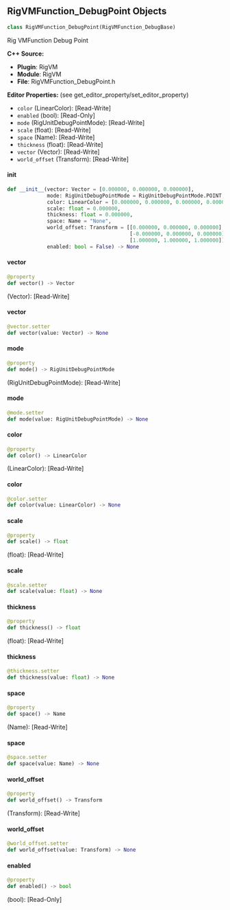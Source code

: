 ## RigVMFunction_DebugPoint Objects

```python
class RigVMFunction_DebugPoint(RigVMFunction_DebugBase)
```

Rig VMFunction Debug Point

**C++ Source:**

- **Plugin**: RigVM
- **Module**: RigVM
- **File**: RigVMFunction_DebugPoint.h

**Editor Properties:** (see get_editor_property/set_editor_property)

- ``color`` (LinearColor):  [Read-Write]
- ``enabled`` (bool):  [Read-Only]
- ``mode`` (RigUnitDebugPointMode):  [Read-Write]
- ``scale`` (float):  [Read-Write]
- ``space`` (Name):  [Read-Write]
- ``thickness`` (float):  [Read-Write]
- ``vector`` (Vector):  [Read-Write]
- ``world_offset`` (Transform):  [Read-Write]

<a id="unreal.RigVMFunction_DebugPoint.__init__"></a>

#### __init__

```python
def __init__(vector: Vector = [0.000000, 0.000000, 0.000000],
             mode: RigUnitDebugPointMode = RigUnitDebugPointMode.POINT,
             color: LinearColor = [0.000000, 0.000000, 0.000000, 0.000000],
             scale: float = 0.000000,
             thickness: float = 0.000000,
             space: Name = "None",
             world_offset: Transform = [[0.000000, 0.000000, 0.000000],
                                        [-0.000000, 0.000000, 0.000000],
                                        [1.000000, 1.000000, 1.000000]],
             enabled: bool = False) -> None
```

<a id="unreal.RigVMFunction_DebugPoint.vector"></a>

#### vector

```python
@property
def vector() -> Vector
```

(Vector):  [Read-Write]

<a id="unreal.RigVMFunction_DebugPoint.vector"></a>

#### vector

```python
@vector.setter
def vector(value: Vector) -> None
```

<a id="unreal.RigVMFunction_DebugPoint.mode"></a>

#### mode

```python
@property
def mode() -> RigUnitDebugPointMode
```

(RigUnitDebugPointMode):  [Read-Write]

<a id="unreal.RigVMFunction_DebugPoint.mode"></a>

#### mode

```python
@mode.setter
def mode(value: RigUnitDebugPointMode) -> None
```

<a id="unreal.RigVMFunction_DebugPoint.color"></a>

#### color

```python
@property
def color() -> LinearColor
```

(LinearColor):  [Read-Write]

<a id="unreal.RigVMFunction_DebugPoint.color"></a>

#### color

```python
@color.setter
def color(value: LinearColor) -> None
```

<a id="unreal.RigVMFunction_DebugPoint.scale"></a>

#### scale

```python
@property
def scale() -> float
```

(float):  [Read-Write]

<a id="unreal.RigVMFunction_DebugPoint.scale"></a>

#### scale

```python
@scale.setter
def scale(value: float) -> None
```

<a id="unreal.RigVMFunction_DebugPoint.thickness"></a>

#### thickness

```python
@property
def thickness() -> float
```

(float):  [Read-Write]

<a id="unreal.RigVMFunction_DebugPoint.thickness"></a>

#### thickness

```python
@thickness.setter
def thickness(value: float) -> None
```

<a id="unreal.RigVMFunction_DebugPoint.space"></a>

#### space

```python
@property
def space() -> Name
```

(Name):  [Read-Write]

<a id="unreal.RigVMFunction_DebugPoint.space"></a>

#### space

```python
@space.setter
def space(value: Name) -> None
```

<a id="unreal.RigVMFunction_DebugPoint.world_offset"></a>

#### world_offset

```python
@property
def world_offset() -> Transform
```

(Transform):  [Read-Write]

<a id="unreal.RigVMFunction_DebugPoint.world_offset"></a>

#### world_offset

```python
@world_offset.setter
def world_offset(value: Transform) -> None
```

<a id="unreal.RigVMFunction_DebugPoint.enabled"></a>

#### enabled

```python
@property
def enabled() -> bool
```

(bool):  [Read-Only]

<a id="unreal.RigUnit_DebugPoint"></a>